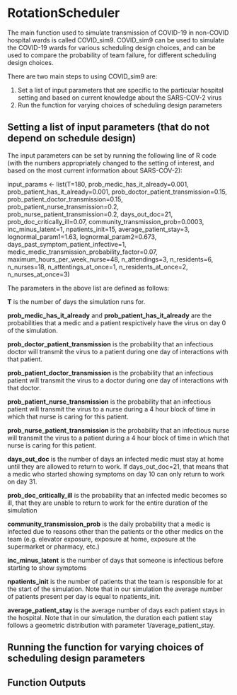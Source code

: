 # RotationScheduler

The main function used to simulate transmission of COVID-19 in non-COVID hospital wards is called COVID_sim9. COVID_sim9 can be used to simulate the COVID-19 wards for various scheduling design choices, and can be used to compare the probability of team failure, for different scheduling design choices.

There are two main steps to using COVID_sim9 are:
1) Set a list of input parameters that are specific to the particular hospital setting and based on current knowledge about the SARS-COV-2 virus
2) Run the function for varying choices of scheduling design parameters

## Setting a list of input parameters (that do not depend on schedule design)

The input parameters can be set by running the following line of R code (with the numbers appropriately changed to the setting of interest, and based on the most current information about SARS-COV-2):


input_params <- list(T=180,
                     prob_medic_has_it_already=0.001, 
                     prob_patient_has_it_already=0.001,
                     prob_doctor_patient_transmission=0.15,
                     prob_patient_doctor_transmission=0.15,
                     prob_patient_nurse_transmission=0.2,
                     prob_nurse_patient_transmission=0.2,
                     days_out_doc=21,
                     prob_doc_critically_ill=0.07,
                     community_transmission_prob=0.0003,
                     inc_minus_latent=1,
                     npatients_init=15,
                     average_patient_stay=3,
                     lognormal_param1=1.63,
                     lognormal_param2=0.673,
                     days_past_symptom_patient_infective=1,
                     medic_medic_transmission_probability_factor=0.07,
                     maximum_hours_per_week_nurse=48,
                     n_attendings=3,
                     n_residents=6,
                     n_nurses=18,
                     n_attentings_at_once=1,
                     n_residents_at_once=2,
                     n_nurses_at_once=3)
                     
The parameters in the above list are defined as follows:

**T** is the number of days the simulation runs for.

**prob_medic_has_it_already** and **prob_patient_has_it_already** are the probabilities that a medic and a patient respictively have the virus on day 0 of the simulation. 

**prob_doctor_patient_transmission** is the probability that an infectious doctor will transmit the virus to a patient during one day of interactions with that patient. 

**prob_patient_doctor_transmission** is the probability that an infectious patient will transmit the virus to a doctor during one day of interactions with that doctor.

**prob_patient_nurse_transmission** is the probability that an infectious patient will transmit the virus to a nurse during a 4 hour block of time in which that nurse is caring for this patient.

**prob_nurse_patient_transmission** is the probability that an infectious nurse will transmit the virus to a patient during a 4 hour block of time in which that nurse is caring for this patient.

**days_out_doc** is the number of days an infected medic must stay at home until they are allowed to return to work. If days_out_doc=21, that means that a medic who started showing symptoms on day 10 can only return to work on day 31.

**prob_doc_critically_ill** is the probability that an infected medic becomes so ill, that they are unable to return to work for the entire duration of the simulation

**community_transmission_prob** is the daily probability that a medic is infected due to reasons other than the patients or the other medics on the team (e.g. elevator exposure, exposure at home, exposure at the supermarket or pharmacy, etc.)

**inc_minus_latent** is the number of days that someone is infectious before starting to show symptoms

**npatients_init** is the number of patients that the team is responsible for at the start of the simulation. Note that in our simulation the average number of patients present per day is equal to npatients_init.

**average_patient_stay** is the average number of days each patient stays in the hospital. Note that in our simulation, the duration each patient stay follows a geometric distribution with parameter 1/average_patient_stay.

## Running the function for varying choices of scheduling design parameters

## Function Outputs
